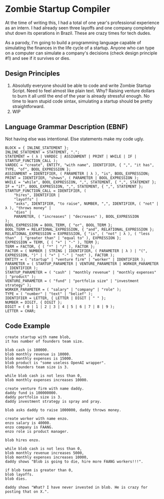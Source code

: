 # Zombie Startup Compiler

At the time of writing this, I had a total of one year's professional experience as an intern. I had already seen three layoffs and one company completely shut down its operations in Brazil. These are crazy times for tech dudes.

As a parody, I'm going to build a programming language capable of simulating the finances in the life cycle of a startup. Anyone who can type on a computer can simulate a company's decisions (check design principle #1) and see if it survives or dies.

## Design Principles
1. Absolutly everyone should be able to code and write Zombie Startup Script. Need to feel almost like plain text. Why? Raising venture dollars to burn it all until the end of the year is already stressful enough. No time to learn stupid code sintax, simulating a startup should be pretty straightforward.
2. WIP

## Language Grammar Description (EBNF)

Not having else was intentional. Else statements make my code ugly.

```
BLOCK = { INLINE_STATEMENT };
INLINE_STATEMENT = STATEMENT, ".";
STATEMENT = ( λ | VARDEC | ASSIGNMENT | PRINT | WHILE | IF | STARTUP_FUNCTION_CALL );
VARDEC = "create", ENTITY, "with name", IDENTIFIER, { ",", "it has", TYPE, "of", BOOL_EXPRESSION };
ASSIGNMENT = IDENTIFIER, ( PARAMETER | λ ), "is", BOOL_EXPRESSION;
PRINT = IDENTIFIER, "shows", ( PARAMETER | BOOL_EXPRESSION );
WHILE = "while", BOOL_EXPRESSION, ",", STATEMENT, { ",", STATEMENT };
IF = "if", BOOL_EXPRESSION, ",", STATEMENT, { ",", STATEMENT };
STARTUP_FUNCTION_CALL = IDENTIFIER, (
    "hires", IDENTIFIER | 
    "layoffs" |
    "asks", IDENTIFIER, "to raise", NUMBER, ",", IDENTIFIER, ( "not" | λ ), "throws money" |
    "dies" |
    PARAMETER, ( "increases" | "decreases" ), BOOL_EXPRESSION
);
BOOL_EXPRESSION = BOOL_TERM, { "or", BOOL_TERM };
BOOL_TERM = RELATIONAL_EXPRESSION, { "and", RELATIONAL_EXPRESSION };
RELATIONAL_EXPRESSION = EXPRESSION, { "is", ( "not" | λ ), ( "less than"  | "greater than" | "equal to" ), EXPRESSION };
EXPRESSION = TERM, { ( "+" | "-" ), TERM };
TERM = FACTOR, { ( "*" | "/" ), FACTOR };
FACTOR = ( NUMBER | STRING | IDENTIFIER, ( PARAMETER | λ ) | "(", EXPRESSION, ")" | ( "+" | "-" | "not" ), FACTOR ); 
ENTITY = ( "startup" | "venture firm" | "worker" | IDENTIFIER );
PARAMETER = ( STARTUP_PARAMETER | VENTURE_PARAMETER | WORKER_PARAMETER | IDENTIFIER );
STARTUP_PARAMETER = ( "cash" | "monthly revenue" | "monthly expenses" | "product" );
VENTURE_PARAMETER = ( "fund" | "portfolio size" | "investment strategy" );
WORKER_PARAMETER = ( "salary" | "company" | "role" );
TYPE = ( "number" | "text" | "belief" );
IDENTIFIER = LETTER, { LETTER | DIGIT | " " };
NUMBER = DIGIT, { DIGIT };
DIGIT = ( 0 | 1 | 2 | 3 | 4 | 5 | 6 | 7 | 8 | 9 );
LETTER = CHAR;
```

## Code Example

```
create startup with name blob,
it has number of founders team size.

blob cash is 100000.
blob monthly revenue is 10000.
blob monthly expenses is 15000.
blob product is "some useless OpenAI wrapper".
blob founders team size is 3.

while blob cash is not less than 0,
blob monthly expenses increases 10000.

create venture firm with name daddy.
daddy fund is 100000000.
daddy portfolio size is 3.
daddy investment strategy is spray and pray.

blob asks daddy to raise 1000000, daddy throws money.

create worker with name enzo.
enzo salary is 40000.
enzo company is FAANG.
enzo role is product manager.

blob hires enzo.

while blob cash is not less than 0,
blob monthly revenue increases 5000,
blob monthly expenses increases 10000,
daddy shows "Blob is going to die, hire more FAANG workers!!!".

if blob team is greater than 0,
blob layoffs.
blob dies.

daddy shows "What? I have never invested in blob. He is crazy for posting that on X.".
```